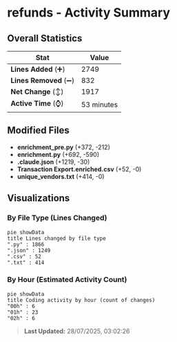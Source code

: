 # refunds - Activity Summary 

## Overall Statistics

| Stat                   | Value                                                             |
| ---------------------- | ----------------------------------------------------------------- |
| **Lines Added** (➕)   | 2749                                          |
| **Lines Removed** (➖) | 832                                        |
| **Net Change** (↕)    | 1917                |
| **Active Time** (⌚)   | 53 minutes |


## Modified Files
- **enrichment_pre.py** (+372, -212)
- **enrichment.py** (+692, -590)
- **.claude.json** (+1219, -30)
- **Transaction Export.enriched.csv** (+52, -0)
- **unique_vendors.txt** (+414, -0)

## Visualizations

### By File Type (Lines Changed)

```mermaid
pie showData
title Lines changed by file type
".py" : 1866
".json" : 1249
".csv" : 52
".txt" : 414
```

### By Hour (Estimated Activity Count)

```mermaid
pie showData
title Coding activity by hour (count of changes)
"00h" : 6
"01h" : 23
"02h" : 6
```


> **Last Updated:** 28/07/2025, 03:02:26
